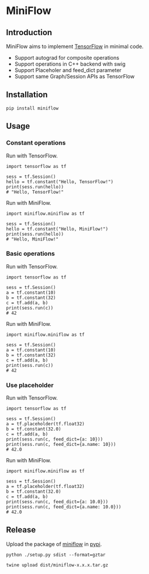 # MiniFlow

## Introduction

MiniFlow aims to implement [TensorFlow](https://github.com/tensorflow/tensorflow) in minimal code.

* Support autograd for composite operations
* Support operations in C++ backend with swig
* Support Placeholer and feed_dict parameter
* Support same Graph/Session APIs as TensorFlow

## Installation

```
pip install miniflow
```

## Usage

### Constant operations

Run with TensorFlow.

```
import tensorflow as tf

sess = tf.Session()
hello = tf.constant("Hello, TensorFlow!")
print(sess.run(hello))
# "Hello, TensorFlow!"
```

Run with MiniFlow.

```
import miniflow.miniflow as tf

sess = tf.Session()
hello = tf.constant("Hello, MiniFlow!")
print(sess.run(hello))
# "Hello, MiniFlow!"
```

### Basic operations

Run with TensorFlow.

```
import tensorflow as tf

sess = tf.Session()
a = tf.constant(10)
b = tf.constant(32)
c = tf.add(a, b)
print(sess.run(c))
# 42
```

Run with MiniFlow.

```
import miniflow.miniflow as tf

sess = tf.Session()
a = tf.constant(10)
b = tf.constant(32)
c = tf.add(a, b)
print(sess.run(c))
# 42
```

### Use placeholder

Run with TensorFlow.

```
import tensorflow as tf

sess = tf.Session()
a = tf.placeholder(tf.float32)
b = tf.constant(32.0)
c = tf.add(a, b)
print(sess.run(c, feed_dict={a: 10}))
print(sess.run(c, feed_dict={a.name: 10}))
# 42.0
```

Run with MiniFlow.

```
import miniflow.miniflow as tf

sess = tf.Session()
a = tf.placeholder(tf.float32)
b = tf.constant(32.0)
c = tf.add(a, b)
print(sess.run(c, feed_dict={a: 10.0}))
print(sess.run(c, feed_dict={a.name: 10.0}))
# 42.0
```

## Release

Upload the package of [miniflow](https://pypi.python.org/pypi/miniflow/) in [pypi](https://pypi.python.org/pypi).

```
python ./setup.py sdist --format=gztar

twine upload dist/miniflow-x.x.x.tar.gz
```
